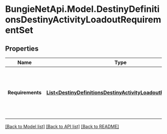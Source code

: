 
# BungieNetApi.Model.DestinyDefinitionsDestinyActivityLoadoutRequirementSet

## Properties

Name | Type | Description | Notes
------------ | ------------- | ------------- | -------------
**Requirements** | [**List&lt;DestinyDefinitionsDestinyActivityLoadoutRequirement&gt;**](DestinyDefinitionsDestinyActivityLoadoutRequirement.md) | The set of requirements that will be applied on the activity if this requirement set is active. | [optional] 

[[Back to Model list]](../README.md#documentation-for-models)
[[Back to API list]](../README.md#documentation-for-api-endpoints)
[[Back to README]](../README.md)

